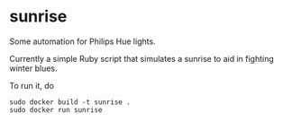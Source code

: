 sunrise
=======

Some automation for Philips Hue lights.

Currently a simple Ruby script that simulates a sunrise to aid in fighting winter blues.

To run it, do

    sudo docker build -t sunrise .
    sudo docker run sunrise

